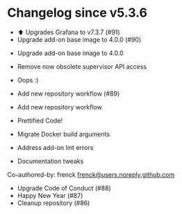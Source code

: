 # Changelog since v5.3.6
- ⬆ Upgrades Grafana to v7.3.7 (#91) 
- Upgrade add-on base image to 4.0.0 (#90)

* Upgrade add-on base image to 4.0.0

* Remove now obsolete supervisor API access

* Oops :) 
- Add new repository workflow (#89)

* Add new repository workflow

* Prettified Code!

* Migrate Docker build arguments

* Address add-on lint errors

* Documentation tweaks

Co-authored-by: frenck <frenck@users.noreply.github.com> 
- Upgrade Code of Conduct (#88) 
- Happy New Year (#87) 
- Cleanup repository (#86) 
